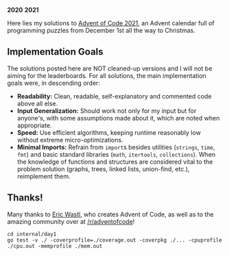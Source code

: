 **2020** **2021**

Here lies my solutions to [Advent of Code 2021](https://adventofcode.com/2021), an Advent calendar full of programming puzzles from December 1st all the way to Christmas.
## Implementation Goals

The solutions posted here are NOT cleaned-up versions and I will not be aiming for the leaderboards. For all solutions, the main implementation goals were, in descending order:

* **Readability:** Clean, readable, self-explanatory and commented code above all else.
* **Input Generalization:** Should work not only for my input but for anyone's, with some assumptions made about it, which are noted when appropriate. 
* **Speed:** Use efficient algorithms, keeping runtime reasonably low without extreme micro-optimizations.
* **Minimal Imports:** Refrain from `import`s besides utilities (`strings`, `time`, `fmt`) and basic standard libraries (`math`, `itertools`, `collections`). When the knowledge of functions and structures are considered vital to the problem solution (graphs, trees, linked lists, union-find, etc.), reimplement them.

## Thanks!

Many thanks to [Eric Wastl](http://was.tl/), who creates Advent of Code, as well as to the amazing community over at [/r/adventofcode](https://www.reddit.com/r/adventofcode/)!

```
cd internal/day1
go test -v ./ -coverprofile=./coverage.out -coverpkg ./... -cpuprofile ./cpu.out -memprofile ./mem.out
```